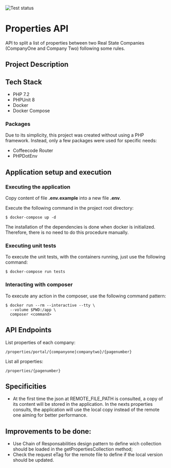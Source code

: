 ![Test status](https://github.com/RaphaelBatagini/properties-api/actions/workflows/tests.yml/badge.svg?branch=master)

# Properties API

API to split a list of properties between two Real State Companies (CompanyOne and Company Two) following some rules.

## Project Description

## Tech Stack
- PHP 7.2
- PHPUnit 8
- Docker
- Docker Compose

### Packages
Due to its simplicity, this project was created without using a PHP framework.
Instead, only a few packages were used for specific needs:

- Coffeecode Router
- PHPDotEnv

## Application setup and execution

### Executing the application
Copy content of file **.env.example** into a new file **.env**.

Execute the following command in the project root directory:
```
$ docker-compose up -d
```

The installation of the dependencies is done when docker is initialized. Therefore, there is no need to do this procedure manually.

### Executing unit tests
To execute the unit tests, with the containers running, just use the following command:
```
$ docker-compose run tests
```

### Interacting with composer
To execute any action in the composer, use the following command pattern:
```
$ docker run --rm --interactive --tty \
  --volume $PWD:/app \
  composer <command>
```

## API Endpoints
List properties of each company:
```
/properties/portal/{companyone|companytwo}/{pagenumber}
```

List all properties:
```
/properties/{pagenumber}
```

## Specificities
- At the first time the json at REMOTE_FILE_PATH is consulted, a copy of its content will be stored in the application. In the nexts properties consults, the application will use the local copy instead of the remote one aiming for better performance.

## Improvements to be done:
- Use Chain of Responsabilities design pattern to define wich collection should be loaded in the getPropertiesCollection method;
- Check the request eTag for the remote file to define if the local version should be updated.